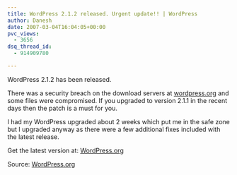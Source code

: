 ```yaml
---
title: WordPress 2.1.2 released. Urgent update!! | WordPress
author: Danesh
date: 2007-03-04T16:04:05+00:00
pvc_views:
  - 3656
dsq_thread_id:
  - 914909780

---
```

WordPress 2.1.2 has been released.

There was a security breach on the download servers at [wordpress.org][1] and some files were compromised. If you upgraded to version 2.1.1 in the recent days then the patch is a must for you.

I had my WordPress upgraded about 2 weeks which put me in the safe zone but I upgraded anyway as there were a few additional fixes included with the latest release.

Get the latest version at: [WordPress.org][2]

Source: [WordPress.org][3]

 [1]: http://wordpress.org
 [2]: http://wordpress.org/download/
 [3]: http://wordpress.org/development/2007/03/upgrade-212/